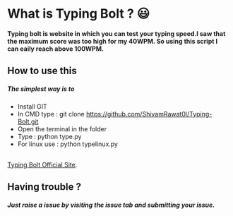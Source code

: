 # What is Typing Bolt ? :smiley:
#### Typing bolt is website in which you can test your typing speed.I saw that the maximum score was too high for my 40WPM. So using this script I can eaily reach above 100WPM.</h4>

## How to use this 
##### The simplest way is to 
- Install GIT
- In CMD type  : git clone https://github.com/ShivamRawat0l/Typing-Bolt.git
- Open the terminal in the folder 
- Type : python type.py 
- For linux use : python typelinux.py

## 


   [Typing Bolt Official Site](www.typingbolt.com "Great typing test website").
## Having trouble ? 
##### Just raise a issue by visiting the issue tab and submitting your issue.
